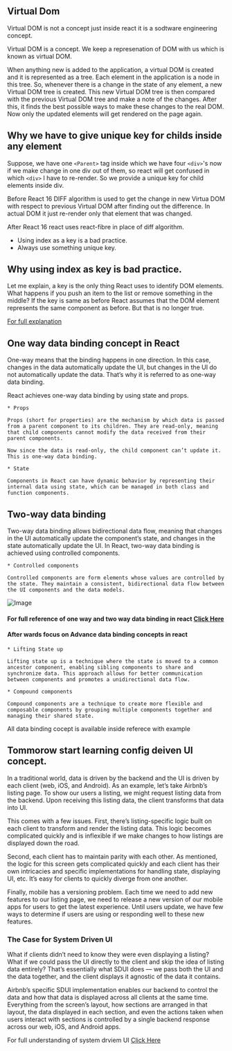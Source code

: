 ## Virtual Dom

Virtual DOM is not a concept just inside react it is a sodtware engineering concept.

Virtual DOM is a concept. We keep a represenation of DOM with us which is known as virtual DOM.

When anything new is added to the application, a virtual DOM is created and it is represented as a tree. Each element in the application is a node in this tree. So, whenever there is a change in the state of any element, a new Virtual DOM tree is created. This new Virtual DOM tree is then compared with the previous Virtual DOM tree and make a note of the changes. After this, it finds the best possible ways to make these changes to the real DOM. Now only the updated elements will get rendered on the page again.

## Why we have to give unique key for childs inside any element

Suppose, we have one `<Parent>` tag inside which we have four `<div>`'s now if we make change in one div out of them, so react will get confused in which `<div>` I have to re-render. So we provide a unique key for child elements inside div.

Before React 16 DIFF algorithm is used to get the change in new Virtua DOM with respect to previous Virtual DOM after finding out the difference. In actual DOM it just re-render only that element that was changed.

After React 16 react uses react-fibre in place of diff algorithm.

- Using index as a key is a bad practice.
- Always use something unique key.

## Why using index as key is bad practice.

Let me explain, a key is the only thing React uses to identify DOM elements. What happens if you push an item to the list or remove something in the middle? If the key is same as before React assumes that the DOM element represents the same component as before. But that is no longer true.

[For full explanation](https://robinpokorny.medium.com/index-as-a-key-is-an-anti-pattern-e0349aece318)


## One way data binding concept in React

One-way means that the binding happens in one direction. In this case, changes in the data automatically update the UI, but changes in the UI do not automatically update the data. That’s why it is referred to as one-way data binding.

React achieves one-way data binding by using state and props.

    * Props

    Props (short for properties) are the mechanism by which data is passed from a parent component to its children. They are read-only, meaning that child components cannot modify the data received from their parent components.

    Now since the data is read-only, the child component can’t update it. This is one-way data binding.

    * State

    Components in React can have dynamic behavior by representing their internal data using state, which can be managed in both class and function components.


## Two-way data binding

Two-way data binding allows bidirectional data flow, meaning that changes in the UI automatically update the component’s state, and changes in the state automatically update the UI. In React, two-way data binding is achieved using controlled components.

    * Controlled components

    Controlled components are form elements whose values are controlled by the state. They maintain a consistent, bidirectional data flow between the UI components and the data models.

![Image](https://handsontable.com/blog/wp-content/uploads/2023/04/image10.png)

#### For full reference of one way and two way data binding in react [Click Here](https://handsontable.com/blog/understanding-data-binding-in-react)

#### After wards focus on Advance data binding concepts in react
    * Lifting State up

    Lifting state up is a technique where the state is moved to a common ancestor component, enabling sibling components to share and synchronize data. This approach allows for better communication between components and promotes a unidirectional data flow.

    * Compound components

    Compound components are a technique to create more flexible and composable components by grouping multiple components together and managing their shared state.

All data binding cocept is available inside referece with example

## Tommorow start learning config deiven UI concept.

In a traditional world, data is driven by the backend and the UI is driven by each client (web, iOS, and Android). As an example, let’s take Airbnb’s listing page. To show our users a listing, we might request listing data from the backend. Upon receiving this listing data, the client transforms that data into UI.

This comes with a few issues. First, there’s listing-specific logic built on each client to transform and render the listing data. This logic becomes complicated quickly and is inflexible if we make changes to how listings are displayed down the road.

Second, each client has to maintain parity with each other. As mentioned, the logic for this screen gets complicated quickly and each client has their own intricacies and specific implementations for handling state, displaying UI, etc. It’s easy for clients to quickly diverge from one another.

Finally, mobile has a versioning problem. Each time we need to add new features to our listing page, we need to release a new version of our mobile apps for users to get the latest experience. Until users update, we have few ways to determine if users are using or responding well to these new features.

### The Case for System Driven UI

What if clients didn’t need to know they were even displaying a listing? What if we could pass the UI directly to the client and skip the idea of listing data entirely? That’s essentially what SDUI does — we pass both the UI and the data together, and the client displays it agnostic of the data it contains.

Airbnb’s specific SDUI implementation enables our backend to control the data and how that data is displayed across all clients at the same time. Everything from the screen’s layout, how sections are arranged in that layout, the data displayed in each section, and even the actions taken when users interact with sections is controlled by a single backend response across our web, iOS, and Android apps.

For full understanding of system drviem UI [Click Here](https://medium.com/airbnb-engineering/a-deep-dive-into-airbnbs-server-driven-ui-system-842244c5f5)

